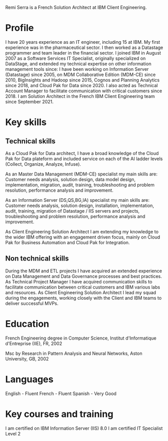 Remi Serra is a French Solution Architect at IBM Client Engineering.

# Profile

I have 20 years experience as an IT engineer, including 15 at IBM.
My first experience was in the pharmaceutical sector.
I then worked as a Datastage programmer and team leader in the financial sector.
I joined IBM in August 2007 as a Software Services IT Specialist, originally specialized on DataStage, and extended my technical expertise on other information management tools since:
I have been working on Information Server (Datastage) since 2005, on MDM Collaborative Edition (MDM-CE) since 2010, BigInsights and Hadoop since 2015, Cognos and Planning Analytics since 2018, and Cloud Pak for Data since 2020.
I also acted as Technical Account Manager to facilitate communication with critical customers since 2018.
I am Solution Architect in the French IBM Client Engineering team since September 2021.

# Key skills

## Technical skills

As a Cloud Pak for Data architect, I have a broad knowledge of the Cloud Pak for Data plateform and included service on each of the AI ladder levels (Collect, Organize, Analyze, Infuse).

As an Master Data Management (MDM-CE) specialist my main skills are: Customer needs analysis, solution design, data model design, implementation, migration, audit, training, troubleshooting and problem resolution, performance analysis and improvement.

As an Information Server (DS,QS,BG,IA) specialist my main skills are: Customer needs analysis, solution design, installation, implementation, audit, training, migration of Datastage / IIS servers and projects, troubleshooting and problem resolution, performance analysis and improvement.

As Client Engineering Solution Architect I am extending my knowledge to the wider IBM offering with an engagement driven focus, mainly on Cloud Pak for Business Automation and Cloud Pak for Integration.


## Non technical skills

During the MDM and ETL projects I have acquired an extended experience on Data Management and Data Governance processes and best practices.
As Technical Project Manager I have acquired communication skills to facilitate communication between critical customers and IBM various labs and resources.
As Client Engineering Solution Architect I lead my squad during the engagements, working closely with the Client and IBM teams to deliver successful MVPs.

# Education

French Engineering degree in Computer Science, Institut d'Informatique d'Entreprise (IIE), FR, 2002

Msc by Research in Pattern Analysis and Neural Networks, Aston University, GB, 2002

# Languages

English - Fluent French - Fluent Spanish - Very Good

# Key courses and training
I am certified on IBM Information Server (IIS) 8.0
I am certified IT Specialist Level 2